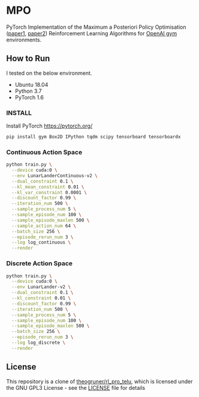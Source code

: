 # MPO

PyTorch Implementation of the Maximum a Posteriori Policy Optimisation
([paper1](https://arxiv.org/abs/1806.06920),
[paper2](https://arxiv.org/abs/1812.02256.pdf))
Reinforcement Learning Algorithms for [OpenAI gym](https://github.com/openai/gym) environments.

## How to Run

I tested on the below environment.
* Ubuntu 18.04
* Python 3.7
* PyTorch 1.6

### INSTALL

Install PyTorch https://pytorch.org/

```bash
pip install gym Box2D IPython tqdm scipy tensorboard tensorboardx
```

### Continuous Action Space

```bash
python train.py \
  --device cuda:0 \
  --env LunarLanderContinuous-v2 \
  --dual_constraint 0.1 \
  --kl_mean_constraint 0.01 \
  --kl_var_constraint 0.0001 \
  --discount_factor 0.99 \
  --iteration_num 500 \
  --sample_process_num 5 \
  --sample_episode_num 100 \
  --sample_episode_maxlen 500 \
  --sample_action_num 64 \
  --batch_size 256 \
  --episode_rerun_num 3 \
  --log log_continuous \
  --render
```

### Discrete Action Space

```bash
python train.py \
  --device cuda:0 \
  --env LunarLander-v2 \
  --dual_constraint 0.1 \
  --kl_constraint 0.01 \
  --discount_factor 0.99 \
  --iteration_num 500 \
  --sample_process_num 5 \
  --sample_episode_num 100 \
  --sample_episode_maxlen 500 \
  --batch_size 256 \
  --episode_rerun_num 3 \
  --log log_discrete \
  --render
```

## License

This repository is a clone of [theogruner/rl_pro_telu](https://github.com/theogruner/rl_pro_telu),
which is licensed under the GNU GPL3 License - see the [LICENSE](LICENSE) file for details
